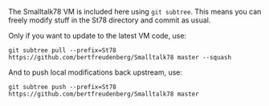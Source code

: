 The Smalltalk78 VM is included here using `git subtree`. This means you can freely modify stuff in the St78 directory and commit as usual.

Only if you want to update to the latest VM code, use:

    git subtree pull --prefix=St78 https://github.com/bertfreudenberg/Smalltalk78 master --squash

And to push local modifications back upstream, use:

    git subtree push --prefix=St78 https://github.com/bertfreudenberg/Smalltalk78 master
